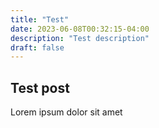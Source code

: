 ```yaml
---
title: "Test"
date: 2023-06-08T00:32:15-04:00
description: "Test description"
draft: false
---
```


## Test post
Lorem ipsum dolor sit amet